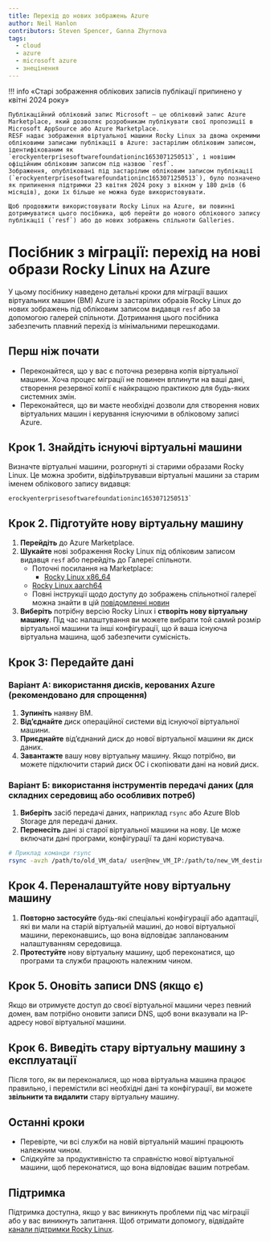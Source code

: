 ```yaml
---
title: Перехід до нових зображень Azure
author: Neil Hanlon
contributors: Steven Spencer, Ganna Zhyrnova
tags:
  - cloud
  - azure
  - microsoft azure
  - знецінення
---
```


!!! info «Старі зображення облікових записів публікації припинено у квітні 2024 року»

```
Публікаційний обліковий запис Microsoft – це обліковий запис Azure Marketplace, який дозволяє розробникам публікувати свої пропозиції в Microsoft AppSource або Azure Marketplace.
RESF надає зображення віртуальної машини Rocky Linux за двома окремими обліковими записами публікації в Azure: застарілим обліковим записом, ідентифікованим як `erockyenterprisesoftwarefoundationinc1653071250513`, і новішим офіційним обліковим записом під назвою `resf`.
Зображення, опубліковані під застарілим обліковим записом публікації (`erockyenterprisesoftwarefoundationinc1653071250513`), було позначено як припинення підтримки 23 квітня 2024 року з вікном у 180 днів (6 місяців), доки їх більше не можна буде використовувати.

Щоб продовжити використовувати Rocky Linux на Azure, ви повинні дотримуватися цього посібника, щоб перейти до нового облікового запису публікації (`resf`) або до нових зображень спільноти Galleries.
```

# Посібник з міграції: перехід на нові образи Rocky Linux на Azure

У цьому посібнику наведено детальні кроки для міграції ваших віртуальних машин (ВМ) Azure із застарілих образів Rocky Linux до нових зображень під обліковим записом видавця `resf` або за допомогою галерей спільноти. Дотримання цього посібника забезпечить плавний перехід із мінімальними перешкодами.

## Перш ніж почати

- Переконайтеся, що у вас є поточна резервна копія віртуальної машини. Хоча процес міграції не повинен вплинути на ваші дані, створення резервної копії є найкращою практикою для будь-яких системних змін.
- Переконайтеся, що ви маєте необхідні дозволи для створення нових віртуальних машин і керування існуючими в обліковому записі Azure.

## Крок 1. Знайдіть існуючі віртуальні машини

Визначте віртуальні машини, розгорнуті зі старими образами Rocky Linux. Це можна зробити, відфільтрувавши віртуальні машини за старим іменем облікового запису видавця:

```text
erockyenterprisesoftwarefoundationinc1653071250513`
```

## Крок 2. Підготуйте нову віртуальну машину

1. **Перейдіть** до Azure Marketplace.
2. **Шукайте** нові зображення Rocky Linux під обліковим записом видавця `resf` або перейдіть до Галереї спільноти.
   - Поточні посилання на Marketplace:
     - [Rocky Linux x86_64](https://azuremarketplace.microsoft.com/en-us/marketplace/apps/resf.rockylinux-x86_64)
   - [Rocky Linux aarch64](https://azuremarketplace.microsoft.com/en-us/marketplace/apps/resf.rockylinux-aarch64)
   - Повні інструкції щодо доступу до зображень спільнотної галереї можна знайти в цій [повідомленні новин](https://rockylinux.org/news/rocky-on-azure-community-gallery/)
3. **Виберіть** потрібну версію Rocky Linux і **створіть нову віртуальну машину**. Під час налаштування ви можете вибрати той самий розмір віртуальної машини та інші конфігурації, що й ваша існуюча віртуальна машина, щоб забезпечити сумісність.

## Крок 3: Передайте дані

### Варіант A: використання дисків, керованих Azure (рекомендовано для спрощення)

1. **Зупиніть** наявну ВМ.
2. **Від’єднайте** диск операційної системи від існуючої віртуальної машини.
3. **Приєднайте** від’єднаний диск до нової віртуальної машини як диск даних.
4. **Завантажте** вашу нову віртуальну машину. Якщо потрібно, ви можете підключити старий диск ОС і скопіювати дані на новий диск.

### Варіант Б: використання інструментів передачі даних (для складних середовищ або особливих потреб)

1. **Виберіть** засіб передачі даних, наприклад `rsync` або Azure Blob Storage для передачі даних.
2. **Перенесіть** дані зі старої віртуальної машини на нову. Це може включати дані програми, конфігурації та дані користувача.

```bash
# Приклад команди rsync
rsync -avzh /path/to/old_VM_data/ user@new_VM_IP:/path/to/new_VM_destination/
```

## Крок 4. Переналаштуйте нову віртуальну машину

1. **Повторно застосуйте** будь-які спеціальні конфігурації або адаптації, які ви мали на старій віртуальній машині, до нової віртуальної машини, переконавшись, що вона відповідає запланованим налаштуванням середовища.
2. **Протестуйте** нову віртуальну машину, щоб переконатися, що програми та служби працюють належним чином.

## Крок 5. Оновіть записи DNS (якщо є)

Якщо ви отримуєте доступ до своєї віртуальної машини через певний домен, вам потрібно оновити записи DNS, щоб вони вказували на IP-адресу нової віртуальної машини.

## Крок 6. Виведіть стару віртуальну машину з експлуатації

Після того, як ви переконалися, що нова віртуальна машина працює правильно, і перемістили всі необхідні дані та конфігурації, ви можете **звільнити та видалити** стару віртуальну машину.

## Останні кроки

- Перевірте, чи всі служби на новій віртуальній машині працюють належним чином.
- Слідкуйте за продуктивністю та справністю нової віртуальної машини, щоб переконатися, що вона відповідає вашим потребам.

## Підтримка

Підтримка доступна, якщо у вас виникнуть проблеми під час міграції або у вас виникнуть запитання. Щоб отримати допомогу, відвідайте [канали підтримки Rocky Linux](https://wiki.rockylinux.org/rocky/support/).
